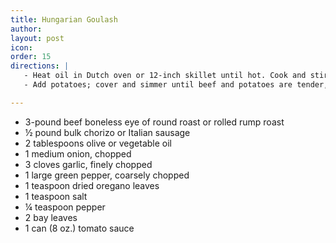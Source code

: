 ```yaml
---
title: Hungarian Goulash
author: 
layout: post
icon:
order: 15
directions: |
   - Heat oil in Dutch oven or 12-inch skillet until hot. Cook and stir beef in hot oil until brown , about 15 minutes; drain. Add water, tomatoes, onions, garlic, paprika, salt, bouillon, caraway seed and pepper. Break up tomatoes with fork. Heat to boiling; reduce heat. Cover and simmer 1 hour.
   - Add potatoes; cover and simmer until beef and potatoes are tender, about 30 minutes. Add green peppers; cover and simmer until tender, 8 to 10 minutes. Serve in soup bowls with French bread for dipper into hot broth.

---
```


<ul>
	<li>3-pound beef boneless eye of round roast or rolled rump roast</li>
	<li>½ pound bulk chorizo or Italian sausage</li>
	<li>2 tablespoons olive or vegetable oil</li>
	<li>1 medium onion, chopped</li>
	<li>3 cloves garlic, finely chopped</li>
	<li>1 large green pepper, coarsely chopped</li>
	<li>1 teaspoon dried oregano leaves</li>
	<li>1 teaspoon salt</li>
	<li>¼ teaspoon pepper</li>
	<li>2 bay leaves</li>
	<li>1 can (8 oz.) tomato sauce</li>
</ul>